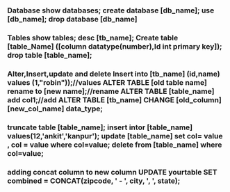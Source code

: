 
<h3> Database
show databases;
create database [db_name];
use [db_name];
drop database [db_name]

<h3> Tables
show tables;
desc [tb_name];
Create table [table_Name] ([column datatype(number),Id int primary key]);
drop table [table_name];

<h3> Alter,Insert,update and delete
Insert into [tb_name] (id,name) values (1,"robin"));//values
ALTER TABLE [old table name] rename to [new name];//rename
ALTER TABLE [table_name] add col1;//add
ALTER TABLE [tb_name] CHANGE [old_column] [new_col_name] data_type;



<h3> 
truncate table [table_name];
insert intor [table_name] values(12,'ankit','kanpur');
update [table_name] set col= value , col = value where col=value;
delete from [table_name] where col=value;

<h3> adding concat column to new column
UPDATE yourtable SET combined = CONCAT(zipcode, ' - ', city, ', ', state);
